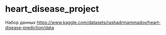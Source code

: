 # heart_disease_project
Набор данных
https://www.kaggle.com/datasets/rashadrmammadov/heart-disease-prediction/data
